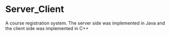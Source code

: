# Server_Client
A course registration system. The server side was implemented in Java and the client side was implemented in C++

